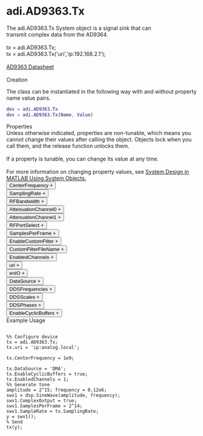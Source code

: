 

<!-- <div class="sysobj_h1">adi.AD9363.Tx</div> -->
# adi.AD9363.Tx

<!-- <div class="sysobj_top_desc">
Receive data from Analog Devices AD9361 transceiver
</div> -->

<!-- <div class="sysobj_desc_title">Description</div> -->

<div class="sysobj_desc_txt">
<span>
    The adi.AD9363.Tx System object is a signal sink that can<br>    transmit complex data from the AD9364.<br> <br>    tx = adi.AD9363.Tx;<br>    tx = adi.AD9363.Tx('uri','ip:192.168.2.1');<br> <br>    <a href="http://www.analog.com/media/en/technical-documentation/data-sheets/AD9363.pdf">AD9363 Datasheet</a><br> <br>
</span>

</div>

<div class="sysobj_desc_title">Creation</div>

The class can be instantiated in the following way with and without property name value pairs.

```matlab
dev = adi.AD9363.Tx
dev = adi.AD9363.Tx(Name, Value)
```

<div class="sysobj_desc_title">Properties</div>

<div class="sysobj_desc_txt">
<span>
Unless otherwise indicated, properties are non-tunable, which means you cannot change their values after calling the object. Objects lock when you call them, and the release function unlocks them.
<br><br>
If a property is tunable, you can change its value at any time.
<br><br>
For more information on changing property values, see <a href="https://www.mathworks.com/help/matlab/matlab_prog/system-design-in-matlab-using-system-objects.html">System Design in MATLAB Using System Objects.</a>
</span>
</div>
<div class="property">
  <button type="button" onclick="collapse('CenterFrequency')" class="collapsible-property collapsible-property-CenterFrequency">CenterFrequency <span style="text-align:right" class="plus-CenterFrequency">+</span></button>
  <div class="content content-CenterFrequency" style="display: none;">
    <p style="padding: 0px;">RF center frequency, specified in Hz as a scalar. The default is 2.4e9. This property is tunable.Help for adi.AD9363.Tx/CenterFrequency is inherited from superclass ADI.AD9361.TX</p>
  </div>
  </div>
<div class="property">
  <button type="button" onclick="collapse('SamplingRate')" class="collapsible-property collapsible-property-SamplingRate">SamplingRate <span style="text-align:right" class="plus-SamplingRate">+</span></button>
  <div class="content content-SamplingRate" style="display: none;">
    <p style="padding: 0px;">Baseband sampling rate in Hz, specified as a scalar from 65105 to 61.44e6 samples per second.Help for adi.AD9363.Tx/SamplingRate is inherited from superclass ADI.AD9361.TX</p>
  </div>
  </div>
<div class="property">
  <button type="button" onclick="collapse('RFBandwidth')" class="collapsible-property collapsible-property-RFBandwidth">RFBandwidth <span style="text-align:right" class="plus-RFBandwidth">+</span></button>
  <div class="content content-RFBandwidth" style="display: none;">
    <p style="padding: 0px;">RF Bandwidth of front-end analog filter in Hz, specified as a scalar from 200 kHz to 56 MHz.Help for adi.AD9363.Tx/RFBandwidth is inherited from superclass ADI.AD9361.TX</p>
  </div>
  </div>
<div class="property">
  <button type="button" onclick="collapse('AttenuationChannel0')" class="collapsible-property collapsible-property-AttenuationChannel0">AttenuationChannel0 <span style="text-align:right" class="plus-AttenuationChannel0">+</span></button>
  <div class="content content-AttenuationChannel0" style="display: none;">
    <p style="padding: 0px;">Attentuation specified as a scalar from -89.75 to 0 dB with a resolution of 0.25 dB.Help for adi.AD9363.Tx/AttenuationChannel0 is inherited from superclass ADI.AD9361.TX</p>
  </div>
  </div>
<div class="property">
  <button type="button" onclick="collapse('AttenuationChannel1')" class="collapsible-property collapsible-property-AttenuationChannel1">AttenuationChannel1 <span style="text-align:right" class="plus-AttenuationChannel1">+</span></button>
  <div class="content content-AttenuationChannel1" style="display: none;">
    <p style="padding: 0px;">Attentuation specified as a scalar from -89.75 to 0 dB with a resolution of 0.25 dB.Help for adi.AD9363.Tx/AttenuationChannel1 is inherited from superclass ADI.AD9361.TX</p>
  </div>
  </div>
<div class="property">
  <button type="button" onclick="collapse('RFPortSelect')" class="collapsible-property collapsible-property-RFPortSelect">RFPortSelect <span style="text-align:right" class="plus-RFPortSelect">+</span></button>
  <div class="content content-RFPortSelect" style="display: none;">
    <p style="padding: 0px;">'A' 'B'Help for adi.AD9363.Tx/RFPortSelect is inherited from superclass ADI.AD9361.TX</p>
  </div>
  </div>
<div class="property">
  <button type="button" onclick="collapse('SamplesPerFrame')" class="collapsible-property collapsible-property-SamplesPerFrame">SamplesPerFrame <span style="text-align:right" class="plus-SamplesPerFrame">+</span></button>
  <div class="content content-SamplesPerFrame" style="display: none;">
    <p style="padding: 0px;">Number of samples per frame, specified as an even positive integer from 2 to 16,777,216. Using values less than 3660 can yield poor performance.</p>
  </div>
  </div>
<div class="property">
  <button type="button" onclick="collapse('EnableCustomFilter')" class="collapsible-property collapsible-property-EnableCustomFilter">EnableCustomFilter <span style="text-align:right" class="plus-EnableCustomFilter">+</span></button>
  <div class="content content-EnableCustomFilter" style="display: none;">
    <p style="padding: 0px;">Enable use of custom filter file to set SamplingRate, RFBandwidth, and FIR in datapaths</p>
  </div>
  </div>
<div class="property">
  <button type="button" onclick="collapse('CustomFilterFileName')" class="collapsible-property collapsible-property-CustomFilterFileName">CustomFilterFileName <span style="text-align:right" class="plus-CustomFilterFileName">+</span></button>
  <div class="content content-CustomFilterFileName" style="display: none;">
    <p style="padding: 0px;">Path to custom filter file created from filter wizard</p>
  </div>
  </div>
<div class="property">
  <button type="button" onclick="collapse('EnabledChannels')" class="collapsible-property collapsible-property-EnabledChannels">EnabledChannels <span style="text-align:right" class="plus-EnabledChannels">+</span></button>
  <div class="content content-EnabledChannels" style="display: none;">
    <p style="padding: 0px;">Indexs of channels to be enabled. Input should be a [1xN] vector with the indexes of channels to be enabled. Order is irrelevant</p>
  </div>
  </div>
<div class="property">
  <button type="button" onclick="collapse('uri')" class="collapsible-property collapsible-property-uri">uri <span style="text-align:right" class="plus-uri">+</span></button>
  <div class="content content-uri" style="display: none;">
    <p style="padding: 0px;">Hostname or IP address of remote libIIO deviceHelp for adi.AD9363.Tx/uri is inherited from superclass MATLABSHARED.LIBIIO.BASE</p>
  </div>
  </div>
<div class="property">
  <button type="button" onclick="collapse('enIO')" class="collapsible-property collapsible-property-enIO">enIO <span style="text-align:right" class="plus-enIO">+</span></button>
  <div class="content content-enIO" style="display: none;">
    <p style="padding: 0px;">If true, connects to libIIO device during simulationHelp for adi.AD9363.Tx/enIO is inherited from superclass MATLABSHARED.LIBIIO.BASE</p>
  </div>
  </div>
<div class="property">
  <button type="button" onclick="collapse('DataSource')" class="collapsible-property collapsible-property-DataSource">DataSource <span style="text-align:right" class="plus-DataSource">+</span></button>
  <div class="content content-DataSource" style="display: none;">
    <p style="padding: 0px;">Data source, specified as one of the following: 'DMA' — Specify the host as the source of the data. 'DDS' — Specify the DDS on the radio hardware as the source of the data. In this case, each channel has two additive tones.Help for adi.AD9363.Tx/DataSource is inherited from superclass ADI.COMMON.DDS</p>
  </div>
  </div>
<div class="property">
  <button type="button" onclick="collapse('DDSFrequencies')" class="collapsible-property collapsible-property-DDSFrequencies">DDSFrequencies <span style="text-align:right" class="plus-DDSFrequencies">+</span></button>
  <div class="content content-DDSFrequencies" style="display: none;">
    <p style="padding: 0px;">Frequencies values in Hz of the DDS tone generators. For complex data devices the input is a [2xN] matrix where N is the available channels on the board. For complex data devices this is at most max(EnabledChannels)*2. For non-complex data devices this is at most max(EnabledChannels). If N < this upper limit, other DDSs are not set.Help for adi.AD9363.Tx/DDSFrequencies is inherited from superclass ADI.COMMON.DDS</p>
  </div>
  </div>
<div class="property">
  <button type="button" onclick="collapse('DDSScales')" class="collapsible-property collapsible-property-DDSScales">DDSScales <span style="text-align:right" class="plus-DDSScales">+</span></button>
  <div class="content content-DDSScales" style="display: none;">
    <p style="padding: 0px;">Scale of DDS tones in range [0,1]. For complex data devices the input is a [2xN] matrix where N is the available channels on the board. For complex data devices this is at most max(EnabledChannels)*2. For non-complex data devices this is at most max(EnabledChannels). If N < this upper limit, other DDSs are not set.Help for adi.AD9363.Tx/DDSScales is inherited from superclass ADI.COMMON.DDS</p>
  </div>
  </div>
<div class="property">
  <button type="button" onclick="collapse('DDSPhases')" class="collapsible-property collapsible-property-DDSPhases">DDSPhases <span style="text-align:right" class="plus-DDSPhases">+</span></button>
  <div class="content content-DDSPhases" style="display: none;">
    <p style="padding: 0px;">Phases of DDS tones in range [0,360000]. For complex data devices the input is a [2xN] matrix where N is the available channels on the board. For complex data devices this is at most max(EnabledChannels)*2. For non-complex data devices this is at most max(EnabledChannels). If N < this upper limit, other DDSs are not set.Help for adi.AD9363.Tx/DDSPhases is inherited from superclass ADI.COMMON.DDS</p>
  </div>
  </div>
<div class="property">
  <button type="button" onclick="collapse('EnableCyclicBuffers')" class="collapsible-property collapsible-property-EnableCyclicBuffers">EnableCyclicBuffers <span style="text-align:right" class="plus-EnableCyclicBuffers">+</span></button>
  <div class="content content-EnableCyclicBuffers" style="display: none;">
    <p style="padding: 0px;">Enable Cyclic Buffers, configures transmit buffers to be cyclic, which makes them continuously repeatHelp for adi.AD9363.Tx/EnableCyclicBuffers is inherited from superclass ADI.COMMON.DDS</p>
  </div>
  </div>

<div class="sysobj_desc_title">Example Usage</div>

```

%% Configure device
tx = adi.AD9363.Tx;
tx.uri = 'ip:analog.local';

tx.CenterFrequency = 1e9;

tx.DataSource = 'DMA';
tx.EnableCyclicBuffers = true;
tx.EnabledChannels = 1;
%% Generate tone
amplitude = 2^15; frequency = 0.12e6;
swv1 = dsp.SineWave(amplitude, frequency);
swv1.ComplexOutput = true;
swv1.SamplesPerFrame = 2^14;
swv1.SampleRate = tx.SamplingRate;
y = swv1();
% Send
tx(y);

```
